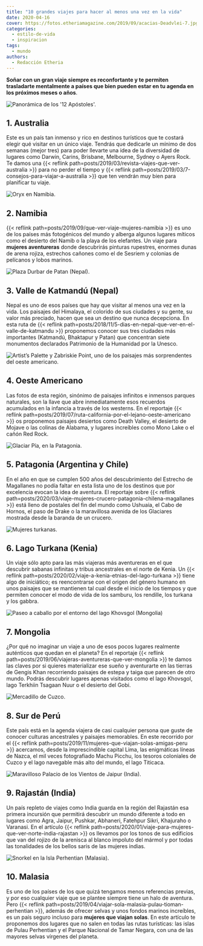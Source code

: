 ```yaml
---
title: "10 grandes viajes para hacer al menos una vez en la vida"
date: 2020-04-16
cover: https://fotos.etheriamagazine.com/2019/09/acacias-Deadvlei-7.jpg
categories: 
  - estilo-de-vida
  - inspiracion
tags: 
  - mundo
authors: 
  - Redacción Etheria
---
```


**Soñar con un gran viaje siempre es reconfortante y te permiten trasladarte mentalmente 
a países que bien pueden estar en tu agenda en los próximos meses o años**. 

![Panorámica de los '12 Apóstoles'.](https://fotos.etheriamagazine.com/2019/02/doce-apostoles-australia.jpg "Panorámica de los '12 Apóstoles'.")

## 1\. Australia

Este es un país tan inmenso y rico en destinos turísticos que te costará elegir qué 
visitar en un único viaje. Tendrás que dedicarle un mínimo de dos semanas (mejor tres) 
para poder llevarte una idea de la diversidad de lugares como Darwin, Carins, Brisbane, 
Melbourne, Sydney o Ayers Rock. Te damos una {{< reflink 
path=posts/2019/03/revista-viajes-que-ver-australia >}} para no perder el tiempo y {{< 
reflink path=posts/2019/03/7-consejos-para-viajar-a-australia >}} que ten vendrán muy 
bien para planificar tu viaje. 

![Oryx en Namibia.](https://fotos.etheriamagazine.com/2019/09/oryx-6.jpg "Oryx en Namibia.")

## 2\. Namibia

{{< reflink path=posts/2019/09/que-ver-viaje-mujeres-namibia >}} es uno de los países 
más fotogénicos del mundo y alberga algunos lugares míticos como el desierto del Namib o 
la playa de los elefantes. Un viaje para **mujeres aventureras** donde descubrirás 
pinturas rupestres, enormes dunas de arena rojiza, estrechos cañones como el de Sesriem 
y colonias de pelícanos y lobos marinos. 

![Plaza Durbar de Patan (Nepal).](https://fotos.etheriamagazine.com/2018/11/plaza-durbar-patan-nepal.jpg "Plaza Durbar de Patan (Nepal). ©P.G.")

## 3\. Valle de Katmandú (Nepal)

Nepal es uno de esos países que hay que visitar al menos una vez en la vida. Los 
paisajes del Himalaya, el colorido de sus ciudades y su gente, su valor más preciado, 
hacen que sea un destino que nunca decepciona. En esta ruta de {{< reflink 
path=posts/2018/11/5-dias-en-nepal-que-ver-en-el-valle-de-katmandu >}} proponemos 
conocer sus tres ciudades más importantes (Katmandú, Bhaktapur y Patan) que concentran 
siete monumentos declarados Patrimonio de la Humanidad por la Unesco. 

![Artist’s Palette y Zabriskie Point, uno de los paisajes más sorprendentes del oeste americano.](https://fotos.etheriamagazine.com/2019/06/3-viaje-california-Artist-Palette.jpg "Artist’s Palette y Zabriskie Point, uno de los paisajes más sorprendentes del oeste americano.")

## 4\. Oeste Americano

Las fotos de esta región, sinónimo de paisajes infinitos e inmensos parques naturales, 
son la llave que abre inmediatamente esos recuerdos acumulados en la infancia a través 
de los westerns. En el reportaje {{< reflink 
path=posts/2019/07/ruta-california-por-el-lejano-oeste-americano >}} os proponemos 
paisajes desiertos como Death Valley, el desierto de Mojave o las colinas de Alabama, y 
lugares increíbles como Mono Lake o el cañón Red Rock. 

![Glaciar Pía, en la Patagonia.](https://fotos.etheriamagazine.com/2020/03/viaje-patagonia-chilena-glaciar-pia.jpg "Glaciar Pía, en la Patagonia.")

## 5\. Patagonia (Argentina y Chile)

En el año en que se cumplen 500 años del descubrimiento del Estrecho de Magallanes no 
podía faltar en esta lista uno de los destinos que por excelencia evocan la idea de 
aventura. El reportaje sobre {{< reflink 
path=posts/2020/03/viaje-mujeres-crucero-patagonia-chilena-magallanes >}} está lleno de 
postales del fin del mundo como Ushuaia, el Cabo de Hornos, el paso de Drake o la 
maravillosa avenida de los Glaciares mostrada desde la baranda de un crucero. 

![Mujeres turkanas.](https://fotos.etheriamagazine.com/2020/01/viaje-kenia-Mujeres-turkanas.jpg "Mujeres turkanas. © P. Grifol")

## 6\. Lago Turkana (Kenia)

Un viaje sólo apto para las más viajeras más aventureras en el que descubrir sabanas 
infinitas y tribus ancestrales en el norte de Kenia. Un {{< reflink 
path=posts/2020/02/viaje-a-kenia-etnias-del-lago-turkana >}} tiene algo de iniciático; 
es reencontrarse con el origen del género humano en unos paisajes que se mantienen tal 
cual desde el inicio de los tiempos y que permiten conocer el modo de vida de los 
samburu, los rendille, los turkana y los gabbra. 

![Paseo a caballo por el entorno del lago Khovsgol (Mongolia)](https://fotos.etheriamagazine.com/2019/06/viaje-mongolia-Caballo-Lago-Khovsgol.jpg "Paseo a caballo por el entorno del lago Khovsgol (Mongolia). © David Santiago.")

## 7\. Mongolia

¿Por qué no imaginar un viaje a uno de esos pocos lugares realmente auténticos que 
quedan en el planeta? En el reportaje {{< reflink 
path=posts/2019/06/viajeras-aventureras-que-ver-mongolia >}} te damos las claves por si 
quieres materializar ese sueño y aventurarte en las tierras de Gengis Khan recorriendo 
paisajes de estepa y taiga que parecen de otro mundo. Podrás descubrir lugares apenas 
visitados como el lago Khovsgol, lago Terkhiin Tsagaan Nuur o el desierto del Gobi. 

![Mercadillo de Cuzco.](https://fotos.etheriamagazine.com/2019/10/peru-mercados-cuzco.jpg "Mercadillo de Cuzco. © Willian Justen de Vasconcellos")

## 8\. Sur de Perú

Este país está en la agenda viajera de casi cualquier persona que guste de conocer 
culturas ancestrales y paisajes memorables. En este recorrido por el {{< reflink 
path=posts/2019/11/mujeres-que-viajan-solas-amigas-peru >}} acercamos, desde la 
imprescindible capital Lima, las enigmáticas líneas de Nazca, el mil veces fotografiado 
Machu Picchu, los tesoros coloniales de Cuzco y el lago navegable más alto del mundo, el 
lago Titicaca. 

![Maravilloso Palacio de los Vientos de Jaipur (India).](https://fotos.etheriamagazine.com/2020/01/viaje-mujeres-india-Jaipur-1.jpg "Maravilloso Palacio de los Vientos de Jaipur (India).")

## 9\. Rajastán (India)

Un país repleto de viajes como India guarda en la región del Rajastán esa primera 
incursión que permitirá descubrir un mundo diferente a todo en lugares como Agra, 
Jaipur, Pushkar, Abhaneri, Fatehpur Sikri, Khajuraho o Varanasi. En el artículo {{< 
reflink path=posts/2020/01/viaje-para-mujeres-que-ver-norte-india-rajastan >}} os 
llevamos por los tonos de sus edificios que van del rojizo de la arenisca al blanco 
impoluto del mármol y por todas las tonalidades de los bellos saris de las mujeres 
indias. 

![Snorkel en la Isla Perhentian (Malasia).](https://fotos.etheriamagazine.com/2019/04/malasia-isla-perhentian.jpg "Snorkel en la Isla Perhentian (Malasia). © David Santiago.")

## 10\. Malasia

Es uno de los países de los que quizá tengamos menos referencias previas, y por eso 
cualquier viaje que se plantee siempre tiene un halo de aventura. Pero {{< reflink 
path=posts/2019/04/viajar-sola-malasia-pulau-tioman-perhentian >}}, además de ofrecer 
selvas y unos fondos marinos increíbles, es un país seguro incluso para **mujeres que 
viajan solas**. En este artículo te proponemos dos lugares que no salen en todas las 
rutas turísticas: las islas de Pulau Perhentian y el Parque Nacional de Tamar Negara, 
con una de las mayores selvas vírgenes del planeta.

